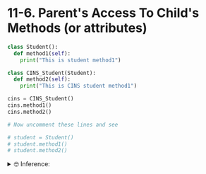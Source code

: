 # 11-6. Parent's Access To Child's Methods (or attributes)


```python
class Student():
  def method1(self):
    print("This is student method1")

class CINS_Student(Student):
  def method2(self):
    print("This is CINS student method1")

cins = CINS_Student()
cins.method1()
cins.method2()

# Now uncomment these lines and see

# student = Student()
# student.method1()
# student.method2()

```

<details>
  <summary>
    🤓 Inference:
  </summary>
  In inheritance, child can access parent's attributes and methods but a parent cannot access a child's methods or attributes
</details>
